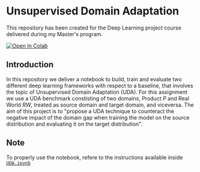 # Unsupervised Domain Adaptation
This repository has been created for the Deep Learning project course delivered during my Master's program.

<a target="_blank" href="https://colab.research.google.com/github/laitifranz/uda-deeplearning/blob/main/UDA.ipynb">
  <img src="https://colab.research.google.com/assets/colab-badge.svg" alt="Open In Colab"/>
</a>

## Introduction
In this repository we deliver a notebook to build, train and evaluate two different deep learning frameworks with respect to a baseline, that involves the topic of Unsupervised Domain Adaptation (UDA). For this assignment we use a UDA benchmark constisting of two domains, Product $P$ and Real World $RW$, treated as source domain and target domain, and viceversa. The aim of this project is to "propose a UDA technique to counteract the negative impact of the domain gap when training the model on the source distribution and evaluating it on the target distribution".

## Note
To properly use the notebook, refere to the instructions available inside [``UDA.ipynb``](UDA.ipynb)